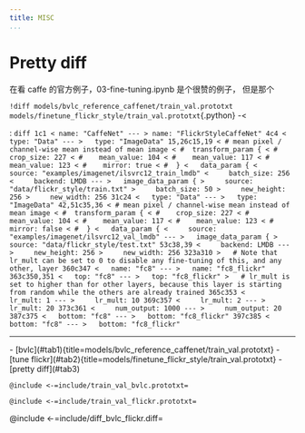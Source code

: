 ```yaml
---
title: MISC
...
```


# Pretty diff

在看 caffe 的官方例子，03-fine-tuning.ipynb 是个很赞的例子，
但是那个

`!diff models/bvlc_reference_caffenet/train_val.prototxt models/finetune_flickr_style/train_val.prototxt`{.python} -<

:   ```diff
    1c1
    < name: "CaffeNet"
    ---
    > name: "FlickrStyleCaffeNet"
    4c4
    <   type: "Data"
    ---
    >   type: "ImageData"
    15,26c15,19
    < # mean pixel / channel-wise mean instead of mean image
    < #  transform_param {
    < #    crop_size: 227
    < #    mean_value: 104
    < #    mean_value: 117
    < #    mean_value: 123
    < #    mirror: true
    < #  }
    <   data_param {
    <     source: "examples/imagenet/ilsvrc12_train_lmdb"
    <     batch_size: 256
    <     backend: LMDB
    ---
    >   image_data_param {
    >     source: "data/flickr_style/train.txt"
    >     batch_size: 50
    >     new_height: 256
    >     new_width: 256
    31c24
    <   type: "Data"
    ---
    >   type: "ImageData"
    42,51c35,36
    < # mean pixel / channel-wise mean instead of mean image
    < #  transform_param {
    < #    crop_size: 227
    < #    mean_value: 104
    < #    mean_value: 117
    < #    mean_value: 123
    < #    mirror: false
    < #  }
    <   data_param {
    <     source: "examples/imagenet/ilsvrc12_val_lmdb"
    ---
    >   image_data_param {
    >     source: "data/flickr_style/test.txt"
    53c38,39
    <     backend: LMDB
    ---
    >     new_height: 256
    >     new_width: 256
    323a310
    >   # Note that lr_mult can be set to 0 to disable any fine-tuning of this, and any other, layer
    360c347
    <   name: "fc8"
    ---
    >   name: "fc8_flickr"
    363c350,351
    <   top: "fc8"
    ---
    >   top: "fc8_flickr"
    >   # lr_mult is set to higher than for other layers, because this layer is starting from random while the others are already trained
    365c353
    <     lr_mult: 1
    ---
    >     lr_mult: 10
    369c357
    <     lr_mult: 2
    ---
    >     lr_mult: 20
    373c361
    <     num_output: 1000
    ---
    >     num_output: 20
    387c375
    <   bottom: "fc8"
    ---
    >   bottom: "fc8_flickr"
    397c385
    <   bottom: "fc8"
    ---
    >   bottom: "fc8_flickr"
    ```

---

<div class="tabNav" target="tab1">
-   [bvlc](#tab1){title=models/bvlc_reference_caffenet/train_val.prototxt}
-   [tune flickr](#tab2){title=models/finetune_flickr_style/train_val.prototxt}
-   [pretty diff](#tab3)
</div>

<div class="tabs">
<div id="tab1">

```
@include <-=include/train_val_bvlc.prototxt=
```

</div>
<div id="tab2">

```
@include <-=include/train_val_flickr.prototxt=
```

</div>
<div id="tab3">

@include <-=include/diff_bvlc_flickr.diff=

</div>
</div>
